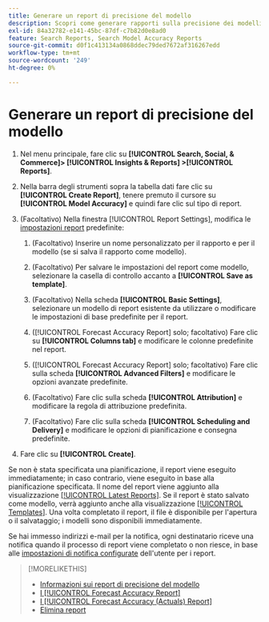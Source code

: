 ```yaml
---
title: Generare un report di precisione del modello
description: Scopri come generare rapporti sulla precisione dei modelli.
exl-id: 84a32782-e141-45bc-87df-c7b82d0e8ad0
feature: Search Reports, Search Model Accuracy Reports
source-git-commit: d0f1c413134a0868ddec79ded7672af316267edd
workflow-type: tm+mt
source-wordcount: '249'
ht-degree: 0%

---
```


# Generare un report di precisione del modello

1. Nel menu principale, fare clic su **[!UICONTROL Search, Social, & Commerce]> [!UICONTROL Insights & Reports] >[!UICONTROL Reports]**.

1. Nella barra degli strumenti sopra la tabella dati fare clic su **[!UICONTROL Create Report]**, tenere premuto il cursore su **[!UICONTROL Model Accuracy]** e quindi fare clic sul tipo di report.

1. (Facoltativo) Nella finestra [!UICONTROL Report Settings], modifica le [impostazioni report](forecast-accuracy-report.md) predefinite:

   1. (Facoltativo) Inserire un nome personalizzato per il rapporto e per il modello (se si salva il rapporto come modello).

   1. (Facoltativo) Per salvare le impostazioni del report come modello, selezionare la casella di controllo accanto a **[!UICONTROL Save as template]**.

   1. (Facoltativo) Nella scheda **[!UICONTROL Basic Settings]**, selezionare un modello di report esistente da utilizzare o modificare le impostazioni di base predefinite per il report.

   1. ([!UICONTROL Forecast Accuracy Report] solo; facoltativo) Fare clic su **[!UICONTROL Columns tab]** e modificare le colonne predefinite nel report.

   1. ([!UICONTROL Forecast Accuracy Report] solo; facoltativo) Fare clic sulla scheda **[!UICONTROL Advanced Filters]** e modificare le opzioni avanzate predefinite.

   1. (Facoltativo) Fare clic sulla scheda **[!UICONTROL Attribution]** e modificare la regola di attribuzione predefinita.

   1. (Facoltativo) Fare clic sulla scheda **[!UICONTROL Scheduling and Delivery]** e modificare le opzioni di pianificazione e consegna predefinite.

1. Fare clic su **[!UICONTROL Create]**.

Se non è stata specificata una pianificazione, il report viene eseguito immediatamente; in caso contrario, viene eseguito in base alla pianificazione specificata. Il nome del report viene aggiunto alla visualizzazione [[!UICONTROL Latest Reports]](/help/search-social-commerce/reports/report-about.md). Se il report è stato salvato come modello, verrà aggiunto anche alla visualizzazione [[!UICONTROL Templates]](/help/search-social-commerce/reports/report-about.md). Una volta completato il report, il file è disponibile per l&#39;apertura o il salvataggio; i modelli sono disponibili immediatamente.

Se hai immesso indirizzi e-mail per la notifica, ogni destinatario riceve una notifica quando il processo di report viene completato o non riesce, in base alle [impostazioni di notifica configurate](/help/search-social-commerce/notifications/notification-edit.md) dell&#39;utente per i report.

>[!MORELIKETHIS]
>
>* [Informazioni sui report di precisione del modello](/help/search-social-commerce/reports/management/model-accuracy/model-accuracy-report-about.md)
>* [I [!UICONTROL Forecast Accuracy Report]](forecast-accuracy-report.md)
>* [I [!UICONTROL Forecast Accuracy (Actuals) Report]](forecast-accuracy-actuals-report.md)
>* [Elimina report](/help/search-social-commerce/reports/management/report-delete.md)
